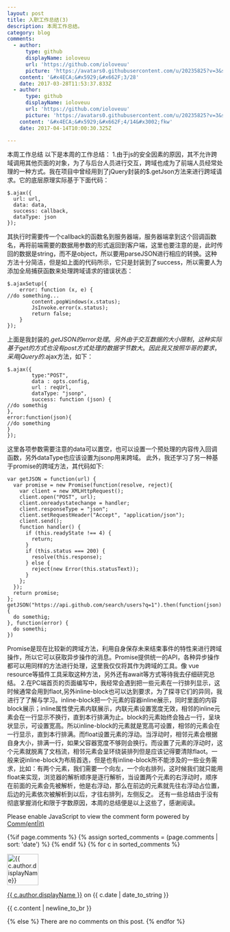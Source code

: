 ```yaml
---
layout: post
title: 入职工作总结(3)
description: 本周工作总结。
category: blog
comments:
  - author:
      type: github
      displayName: ioloveuu
      url: 'https://github.com/ioloveuu'
      picture: 'https://avatars0.githubusercontent.com/u/20235825?v=3&s=73'
    content: '&#x4ECA;&#x5929;&#x662F;3/28'
    date: 2017-03-28T11:53:37.833Z
  - author:
      type: github
      displayName: ioloveuu
      url: 'https://github.com/ioloveuu'
      picture: 'https://avatars0.githubusercontent.com/u/20235825?v=3&s=73'
    content: '&#x4ECA;&#x5929;&#x662F;4/14&#x3002;fkw'
    date: 2017-04-14T10:00:30.325Z

---
```

 本周工作总结
以下是本周的工作总结：
1.由于js的安全因素的原因，其不允许跨域调用其他页面的对象，为了与后台人员进行交互，跨域也成为了前端人员经常处理的一种方式。我在项目中曾经用到了jQuery封装的$.getJson方法来进行跨域请求。它的底层原理实际基于下面代码：
```
$.ajax({
  url: url,
  data: data,
  success: callback,
  dataType: json
});
```
其执行时需要传一个callback的函数名到服务器端，服务器端拿到这个回调函数名，再将前端需要的数据用参数的形式返回到客户端，这里也要注意的是，此时传回的数据是string，而不是object，所以要用parseJSON进行相应的转换。这种方法十分简洁，但是如上面的代码所示，它只是封装到了success，所以需要人为添加全局捕获函数来处理跨域请求的错误状态：
```
$.ajaxSetup({
    error: function (x, e) {
//do something...
        content.popWindows(x.status);
        JsInvoke.error(x.status);
        return false;
    }
});
```
上面是我封装的$.getJSON的error处理。另外由于交互数据的大小限制，这种实际基于get的方式也没有post方式处理的数据字节数大。因此我又按照华哥的要求，采用jQuery的$.ajax方法，如下：
```
$.ajax({
        type:"POST",
        data : opts.config,
        url : reqUrl,
        dataType: "jsonp",
        success: function (json) {
//do somethig
},
error:function(json){
//do something
}
});
```
这里各项参数需要注意的data可以置空，也可以设置一个预处理的内容传入回调函数，另外dataType也应该设置为jsonp用来跨域。
  此外，我还学习了另一种基于promise的跨域方法，其代码如下:
```
var getJSON = function(url) {
  var promise = new Promise(function(resolve, reject){
    var client = new XMLHttpRequest();
    client.open("POST", url);
    client.onreadystatechange = handler;
    client.responseType = "json";
    client.setRequestHeader("Accept", "application/json");
    client.send();
    function handler() {
      if (this.readyState !== 4) {
        return;
      }
      if (this.status === 200) {
        resolve(this.response);
      } else {
        reject(new Error(this.statusText));
      }
    };
  });
  return promise;
};
getJSON("https://api.github.com/search/users?q=1").then(function(json) {
  do somethig;
}, function(error) {
  do somethi;
})
```
Promise是现在比较新的跨域方法，利用自身保存未来结束事件的特性来进行跨域操作，所以它可以获取异步操作的消息。Promise提供统一的API，各种异步操作都可以用同样的方法进行处理，这里我仅仅将其作为跨域的工具。像 vue resource等插件工具采取这种方法，另外还有await等方式等待我去仔细研究总结。
2.在PC端首页的页面编写中，我经常会遇到把一些元素在一行排列显示，这时候通常会用到flaot,另外inline-block也可以达到要求，为了探寻它们的异同，我进行了了解与学习。inline-block把一个元素的容器inline展示，同时里面的内容block展示；inline属性使元素内联展示，内联元素设置宽度无效，相邻的inline元素会在一行显示不换行，直到本行排满为止。block的元素始终会独占一行，呈块状显示，可设置宽高。所以inline-block的元素就是宽高可设置，相邻的元素会在一行显示，直到本行排满。而float设置元素的浮动。当浮动时，相邻元素会根据自身大小，排满一行，如果父容器宽度不够则会换行。而设置了元素的浮动时，这个元素就脱离了文档流，相邻元素会呈环绕装排列但是应该记得要清除flaot。一般来说inline-block为布局首选，但是也有inline-block所不能涉及的一些业务需求，比如：有两个元素，我们需要一个向左，一个向右排列，这时候我们就只能用float来实现，浏览器的解析顺序是逐行解析，当设置两个元素的右浮动时，顺序在前面的元素会先被解析，他是右浮动，那么在前边的元素就先往右浮动占位置，后边的元素依次被解析到以后，才往右排列，左侧反之。
还有一些总结由于没有彻底掌握消化和限于字数原因，本周的总结便是以上这些了，感谢阅读。

<noscript>Please enable JavaScript to view the comment form powered by <a href="https://commentit.io/">Comm(ent|it)</a></noscript>
<div id="commentit"></div>
<script type="text/javascript">
  /** CONFIGURATION VARIABLES **/
  var commentitUsername = 'ioloveuu';
  var commentitRepo = 'ioloveuu/ioloveuu.github.io';
  var commentitPath = '{{ page.path }}';

  /** DON'T EDIT FOLLOWING LINES **/
  (function() {
      var commentit = document.createElement('script');
      commentit.type = 'text/javascript';
      commentit.async = true;
      commentit.src = 'https://commentit.io/static/embed/dist/commentit.js';
      (document.getElementsByTagName('head')[0] || document.getElementsByTagName('body')[0]).appendChild(commentit);
  })();
</script>
  {%if page.comments %}
  {% assign sorted_comments = (page.comments | sort: 'date') %}
{% endif %}
{% for c in sorted_comments %}
  <div class="media">
    <div class="media-left">
      <img src="{{ c.author.picture }}" alt="{{ c.author.displayName}}" height="73" width="73">
    </div>
    <div class="media-body">
      <p class="text-muted">
        <a href="{{ c.author.url }}">{{ c.author.displayName }}</a>
        on {{ c.date | date_to_string }}
      </p>
      <p>{{ c.content | newline_to_br }}</p>
    </div>
  </div>
{% else %}
  There are no comments on this post.
{% endfor %}


